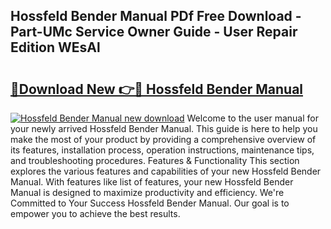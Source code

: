 ## Hossfeld Bender Manual PDf Free Download - Part-UMc Service Owner Guide - User Repair Edition WEsAl

# <h2><a href="http://bc36981.oget.top/?id=Hossfeld+Bender+Manual">🔗Download New 👉🔴 Hossfeld Bender Manual</a></h2>

[![Hossfeld Bender Manual new download](https://i.imgur.com/5g1atiW.png)](http://bc36981.oget.top/?id=Hossfeld+Bender+Manual)
Welcome to the user manual for your newly arrived Hossfeld Bender Manual. This guide is here to help you make the most of your product by providing a comprehensive overview of its features, installation process, operation instructions, maintenance tips, and troubleshooting procedures. Features & Functionality This section explores the various features and capabilities of your new Hossfeld Bender Manual. With features like list of features, your new Hossfeld Bender Manual is designed to maximize productivity and efficiency. We're Committed to Your Success Hossfeld Bender Manual. Our goal is to empower you to achieve the best results.

